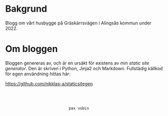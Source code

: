 
# Bakgrund

Blogg om vårt husbygge på Gräskärrsvägen i Alingsås kommun under 2022. 

# Om bloggen

Bloggen genereras av, och är en ursäkt för existens av min *static site generator*. Den är skriven i Python, Jinja2 och Markdown. Fullstädig källkod för egen användning hittas här: 

<a href="https://github.com/nikklas-a/staticsitegens" taget="_blank"> https://github.com/nikklas-a/staticsitegen </a>

<br><br>

								pax vobis
